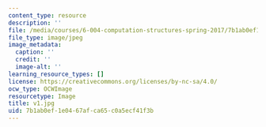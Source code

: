 ```yaml
---
content_type: resource
description: ''
file: /media/courses/6-004-computation-structures-spring-2017/7b1ab0ef1e0467afca65c0a5ecf41f3b_v1.jpg
file_type: image/jpeg
image_metadata:
  caption: ''
  credit: ''
  image-alt: ''
learning_resource_types: []
license: https://creativecommons.org/licenses/by-nc-sa/4.0/
ocw_type: OCWImage
resourcetype: Image
title: v1.jpg
uid: 7b1ab0ef-1e04-67af-ca65-c0a5ecf41f3b
---
```

